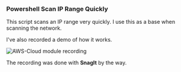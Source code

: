 ### Powershell Scan IP Range Quickly

This script scans an IP range very quickly. I use this as a base when scanning the network.

I've also recorded a demo of how it works.  

![AWS-Cloud module recording](http://virasawmi.com/gordon/powershell/ip_scan/ip_scan-demo.gif)

The recording was done with **SnagIt** by the way.
